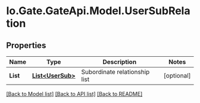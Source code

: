 
# Io.Gate.GateApi.Model.UserSubRelation

## Properties

Name | Type | Description | Notes
------------ | ------------- | ------------- | -------------
**List** | [**List&lt;UserSub&gt;**](UserSub.md) | Subordinate relationship list | [optional] 

[[Back to Model list]](../README.md#documentation-for-models)
[[Back to API list]](../README.md#documentation-for-api-endpoints)
[[Back to README]](../README.md)
